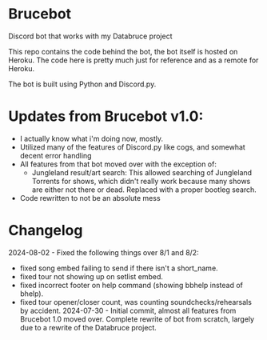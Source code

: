 # Brucebot
Discord bot that works with my Databruce project

This repo contains the code behind the bot, the bot itself is hosted on Heroku. The code here is pretty much just for reference and as a remote for Heroku.

The bot is built using Python and Discord.py.

# Updates from Brucebot v1.0:
- I actually know what i'm doing now, mostly.
- Utilized many of the features of Discord.py like cogs, and somewhat decent error handling
- All features from that bot moved over with the exception of:
  - Jungleland result/art search: This allowed searching of Jungleland Torrents for shows, which didn't really work because many shows are either not there or dead. Replaced with a proper bootleg search.
- Code rewritten to not be an absolute mess

# Changelog
2024-08-02 - Fixed the following things over 8/1 and 8/2:
  - fixed song embed failing to send if there isn't a short_name.
  - fixed tour not showing up on setlist embed.
  - fixed incorrect footer on help command (showing bbhelp instead of bhelp).
  - fixed tour opener/closer count, was counting soundchecks/rehearsals by accident.
2024-07-30 - Initial commit, almost all features from Brucebot 1.0 moved over. Complete rewrite of bot from scratch, largely due to a rewrite of the Databruce project.
